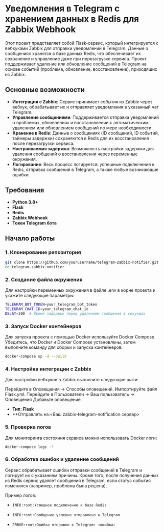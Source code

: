 # Уведомления в Telegram с хранением данных в Redis для Zabbix Webhook

Этот проект представляет собой Flask-сервис, который интегрируется с вебхуками Zabbix для отправки уведомлений в Telegram. Данные о сообщениях хранятся в базе данных Redis, что обеспечивает их сохранение и управление даже при перезагрузке сервиса. Проект поддерживает удаление или обновление сообщений в Telegram на основе событий (проблема, обновление, восстановление), приходящих из Zabbix.

## Основные возможности
- **Интеграция с Zabbix**: Сервис принимает события из Zabbix через вебхук, обрабатывает их и отправляет уведомления в указанный чат Telegram.
- **Управление сообщениями**: Поддерживается отправка уведомлений о проблемах, обновлениях и восстановлении с автоматическим удалением или обновлением сообщений по мере необходимости.
- **Хранение в Redis**: Данные о сообщениях (ID сообщений, ID событий, таймеры задержки) сохраняются в Redis для их восстановления после перезагрузки сервиса.
- **Настраиваемая задержка**: Возможность настройки задержки для удаления сообщений о восстановлении через переменные окружения.
- **Логирование**: Весь процесс логируется: успешные подключения к Redis, отправка сообщений в Telegram, а также любые возникающие ошибки.

## Требования
- **Python 3.8+**
- **Flask**
- **Redis**
- **Zabbix Webhook**
- **Токен Telegram бота**

## Начало работы

### 1. Клонирование репозитория
```bash
git clone https://github.com/yourusername/telegram-zabbix-notifier.git
cd telegram-zabbix-notifier
```

### 2. Создание файла окружения
Для настройки переменных окружения в файле .env в корне проекта и укажите следующие параметры:
```bash
TELEGRAM_BOT_TOKEN=your_telegram_bot_token
TELEGRAM_CHAT_ID=your_telegram_chat_id
DELAY=300  # Время задержки перед удалением сообщения в секундах
```

### 3. Запуск Docker контейнеров

Для запуска проекта с помощью Docker используйте Docker Compose. Убедитесь, что Docker и Docker Compose установлены, затем выполните команду для сборки и запуска контейнеров:
```bash
docker-compose up -d --build
```

### 4. Настройка интеграции с Zabbix

Для настройки вебхуков в Zabbix выполните следующие шаги:

Перейдите в Оповещения → Способы оповещений.
Импортируйте файл Flask.yml.
Перейдите в Пользователи → Ваш пользователь → Оповещения
Добавьте оповещение 
- **Тип: Flask**
- **Отправлять на:<Ваш zabbix-telegram-notification сервер>

### 5. Проверка логов
Для мониторинга состояния сервиса можно использовать Docker логи:
```bash
docker-compose logs -f
```

### 6. Обработка ошибок и удаление сообщений
Сервис обрабатывает ошибки отправки сообщений в Telegram и логирует их с указанием причины. Кроме того, после получения данных из Redis сервис удаляет сообщения в Telegram, если статус события изменился (например, проблема была решена).

Пример логов:
- ```bash
  INFO:root:Успешное подключение к базе Redis
  ```
- ```bash
  INFO:root:Сообщение успешно отправлено в Telegram
  ```
- ```bash
  ERROR:root:Ошибка отправки в Telegram: <ошибка>
  ```
